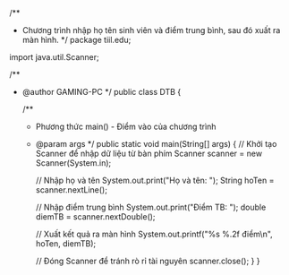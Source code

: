 /**
 * Chương trình nhập họ tên sinh viên và điểm trung bình, sau đó xuất ra màn hình.
 */
package tiil.edu;

import java.util.Scanner;

/**
 * @author GAMING-PC
 */
public class DTB {
    
    /**
     * Phương thức main() - Điểm vào của chương trình
     * @param args
     */
    public static void main(String[] args) {
        // Khởi tạo Scanner để nhập dữ liệu từ bàn phím
        Scanner scanner = new Scanner(System.in);

        // Nhập họ và tên
        System.out.print("Họ và tên: ");
        String hoTen = scanner.nextLine();

        // Nhập điểm trung bình
        System.out.print("Điểm TB: ");
        double diemTB = scanner.nextDouble();

        // Xuất kết quả ra màn hình
        System.out.printf("%s %.2f điểm\n", hoTen, diemTB);

        // Đóng Scanner để tránh rò rỉ tài nguyên
        scanner.close();
    }
}